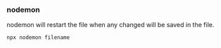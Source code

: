 ### nodemon
nodemon will restart the file when any changed will be saved in the file.

```js
npx nodemon filename 
```